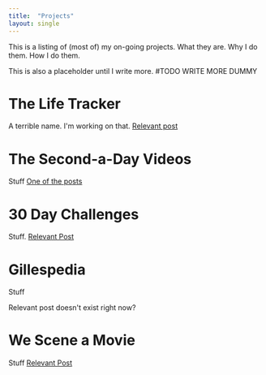 ```yaml
---
title:  "Projects"
layout: single
---
```


This is a listing of (most of) my on-going projects. What they are. Why I do them. How I do them.

This is also a placeholder until I write more. #TODO WRITE MORE DUMMY

# The Life Tracker

A terrible name. I'm working on that. [Relevant post](https://aarongilly.com/339-five-years-tracked/)

# The Second-a-Day Videos

Stuff [One of the posts](https://aarongilly.com/349-sixth-second-day/)

# 30 Day Challenges

Stuff. [Relevant Post](https://aarongilly.com/377-challenges/)

# Gillespedia

Stuff

Relevant post doesn't exist right now?

# We Scene a Movie

Stuff
[Relevant Post](https://aarongilly.com/367-we-scene-movie/)
